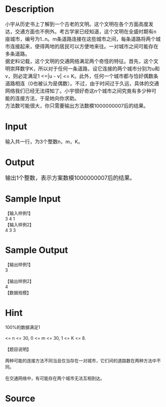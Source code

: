 
# Description

<div class="content"><p><span style="font-size: medium">小宇从历史书上了解到一个古老的文明。这个文明在各个方面高度发达，交通方面也不例外。考古学家已经知道，这个文明在全盛时期有n座城市，编号为1..n。m条道路连接在这些城市之间，每条道路将两个城市连接起来，使得两地的居民可以方便地来往。一对城市之间可能存在多条道路。<br/>
据史料记载，这个文明的交通网络满足两个奇怪的特征。首先，这个文明崇拜数字K，所以对于任何一条道路，设它连接的两个城市分别为u和v，则必定满足1 &lt;=|u - v| &lt;= K。此外，任何一个城市都与恰好偶数条道路相连（0也被认为是偶数）。不过，由于时间过于久远，具体的交通网络我们已经无法得知了。小宇很好奇这n个城市之间究竟有多少种可能的连接方法，于是她向你求助。<br/>
方法数可能很大，你只需要输出方法数模1000000007后的结果。<br/>
</span></p></div>

# Input

<div class="content"><p><span style="font-size: medium">输入共一行，为3个整数n，m，K。<br/>
</span></p></div>

# Output

<div class="content"><p><font size="4">输出1个整数，表示方案数模1000000007后的结果。<br/>
</font></p></div>

# Sample Input

<div class="content"><span class="sampledata">【输入样例1】<br/>
3 4 1<br/>
【输入样例2】<br/>
4 3 3<br/>
</span></div>

# Sample Output

<div class="content"><span class="sampledata">【输出样例1】<br/>
3<br/>
<br/>
【输出样例2】<br/>
4<br/>
【数据规模】<br/>
</span></div>

# Hint

<div class="content"><p></p><p>100%的数据满足1<br/><br/>
&lt;= n &lt;= 30, 0 &lt;= m &lt;= 30, 1 &lt;= K &lt;= 8.<br/><br/>
【题目说明】<br/><br/>
两种可能的连接方法不同当且仅当存在一对城市，它们间的道路数在两种方法中不同。<br/><br/>
在交通网络中，有可能存在两个城市无法互相到达。</p><p></p></div>

# Source

<div class="content"><p><a href="problemset.php?search="></a></p></div>

